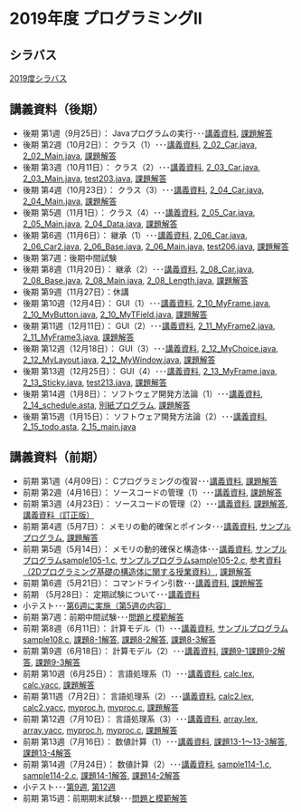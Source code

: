 # 2019年度 プログラミングII

## シラバス
[2019度シラバス](https://github.com/nit-ibaraki-prog3i/lecture/blob/master/src/SyllabusPDF.pdf)

## 講義資料（後期）
* 後期 第1週（9月25日）： Javaプログラムの実行･･･[講義資料](https://github.com/nit-ibaraki-prog3i/lecture/raw/master/src/p2-2-01.pdf), [課題解答](https://github.com/nit-ibaraki-prog3i/lecture/raw/master/src/p2-2-01-ans.pdf)
* 後期 第2週（10月2日）： クラス（1）･･･[講義資料](https://github.com/nit-ibaraki-prog3i/lecture/raw/master/src/p2-2-02.pdf), [2_02_Car.java](https://github.com/nit-ibaraki-prog3i/lecture/raw/master/src/week202/2_02_Car.java), [2_02_Main.java](https://github.com/nit-ibaraki-prog3i/lecture/raw/master/src/week202/2_02_Main.java), [課題解答](https://github.com/nit-ibaraki-prog3i/lecture/raw/master/src/p2-2-02-ans.pdf)
* 後期 第3週（10月11日）： クラス（2）･･･[講義資料](https://github.com/nit-ibaraki-prog3i/lecture/raw/master/src/p2-2-03.pdf), [2_03_Car.java](https://github.com/nit-ibaraki-prog3i/lecture/raw/master/src/week203/2_03_Car.java), [2_03_Main.java](https://github.com/nit-ibaraki-prog3i/lecture/raw/master/src/week203/2_03_Main.java), [test203.java](https://github.com/nit-ibaraki-prog3i/lecture/raw/master/src/week203/test203.java), [課題解答](https://github.com/nit-ibaraki-prog3i/lecture/raw/master/src/p2-2-03-ans.pdf)
* 後期 第4週（10月23日）： クラス（3）･･･[講義資料](https://github.com/nit-ibaraki-prog3i/lecture/raw/master/src/p2-2-04.pdf), [2_04_Car.java](https://github.com/nit-ibaraki-prog3i/lecture/raw/master/src/week204/2_04_Car.java), [2_04_Main.java](https://github.com/nit-ibaraki-prog3i/lecture/raw/master/src/week204/2_04_Main.java), [課題解答](https://github.com/nit-ibaraki-prog3i/lecture/raw/master/src/p2-2-04-ans.pdf)
* 後期 第5週（11月1日）： クラス（4）･･･[講義資料](https://github.com/nit-ibaraki-prog3i/lecture/raw/master/src/p2-2-05.pdf), [2_05_Car.java](https://github.com/nit-ibaraki-prog3i/lecture/raw/master/src/week205/2_05_Car.java), [2_05_Main.java](https://github.com/nit-ibaraki-prog3i/lecture/raw/master/src/week205/2_05_Main.java), [2_04_Data.java](https://github.com/nit-ibaraki-prog3i/lecture/raw/master/src/week205/2_04_Data.java), [課題解答](https://github.com/nit-ibaraki-prog3i/lecture/raw/master/src/p2-2-05-ans.pdf)
* 後期 第6週（11月6日）： 継承（1）･･･[講義資料](https://github.com/nit-ibaraki-prog3i/lecture/raw/master/src/p2-2-06.pdf), [2_06_Car.java](https://github.com/nit-ibaraki-prog3i/lecture/raw/master/src/week206/2_06_Car.java), [2_06_Car2.java](https://github.com/nit-ibaraki-prog3i/lecture/raw/master/src/week206/2_06_Car2.java), [2_06_Base.java](https://github.com/nit-ibaraki-prog3i/lecture/raw/master/src/week206/2_06_Base.java), [2_06_Main.java](https://github.com/nit-ibaraki-prog3i/lecture/raw/master/src/week206/2_06_Main.java), [test206.java](https://github.com/nit-ibaraki-prog3i/lecture/raw/master/src/week206/test206.java), [課題解答](https://github.com/nit-ibaraki-prog3i/lecture/raw/master/src/p2-2-06-ans.pdf)
* 後期 第7週：後期中間試験
* 後期 第8週（11月20日）： 継承（2）･･･[講義資料](https://github.com/nit-ibaraki-prog3i/lecture/raw/master/src/p2-2-08.pdf), [2_08_Car.java](https://github.com/nit-ibaraki-prog3i/lecture/raw/master/src/week208/2_08_Car.java), [2_08_Base.java](https://github.com/nit-ibaraki-prog3i/lecture/raw/master/src/week208/2_08_Base.java), [2_08_Main.java](https://github.com/nit-ibaraki-prog3i/lecture/raw/master/src/week208/2_08_Main.java), [2_08_Length.java](https://github.com/nit-ibaraki-prog3i/lecture/raw/master/src/week208/2_08_Length.java), [課題解答](https://github.com/nit-ibaraki-prog3i/lecture/raw/master/src/p2-2-08-ans.pdf)
* 後期 第9週（11月27日）：休講
* 後期 第10週（12月4日）： GUI（1）･･･[講義資料](https://github.com/nit-ibaraki-prog3i/lecture/raw/master/src/p2-2-10.pdf), [2_10_MyFrame.java](https://github.com/nit-ibaraki-prog3i/lecture/raw/master/src/week210/2_10_MyFrame.java), [2_10_MyButton.java](https://github.com/nit-ibaraki-prog3i/lecture/raw/master/src/week210/2_10_MyButton.java), [2_10_MyTField.java](https://github.com/nit-ibaraki-prog3i/lecture/raw/master/src/week210/2_10_MyTField.java), [課題解答](https://github.com/nit-ibaraki-prog3i/lecture/raw/master/src/p2-2-10-ans.pdf)
* 後期 第11週（12月11日）： GUI（2）･･･[講義資料](https://github.com/nit-ibaraki-prog3i/lecture/raw/master/src/p2-2-11.pdf), [2_11_MyFrame2.java](https://github.com/nit-ibaraki-prog3i/lecture/raw/master/src/week211/2_11_MyFrame2.java), [2_11_MyFrame3.java](https://github.com/nit-ibaraki-prog3i/lecture/raw/master/src/week211/2_11_MyFrame3.java), [課題解答](https://github.com/nit-ibaraki-prog3i/lecture/raw/master/src/p2-2-11-ans.pdf)
* 後期 第12週（12月18日）： GUI（3）･･･[講義資料](https://github.com/nit-ibaraki-prog3i/lecture/raw/master/src/p2-2-12.pdf), [2_12_MyChoice.java](https://github.com/nit-ibaraki-prog3i/lecture/raw/master/src/week212/2_12_MyChoice.java), [2_12_MyLayout.java](https://github.com/nit-ibaraki-prog3i/lecture/raw/master/src/week212/2_12_MyLayout.java), [2_12_MyWindow.java](https://github.com/nit-ibaraki-prog3i/lecture/raw/master/src/week212/2_12_MyWindow.java), [課題解答](https://github.com/nit-ibaraki-prog3i/lecture/raw/master/src/p2-2-12-ans.pdf)
* 後期 第13週（12月25日）： GUI（4）･･･[講義資料](https://github.com/nit-ibaraki-prog3i/lecture/raw/master/src/p2-2-13.pdf), [2_13_MyFrame.java](https://github.com/nit-ibaraki-prog3i/lecture/raw/master/src/week213/2_13_MyFrame.java), [2_13_Sticky.java](https://github.com/nit-ibaraki-prog3i/lecture/raw/master/src/week213/2_13_Sticky.java), [test213.java](https://github.com/nit-ibaraki-prog3i/lecture/raw/master/src/week213/test213.java), [課題解答](https://github.com/nit-ibaraki-prog3i/lecture/raw/master/src/p2-2-13-ans.pdf)
* 後期 第14週（1月8日）： ソフトウェア開発方法論（1）･･･[講義資料](https://github.com/nit-ibaraki-prog3i/lecture/raw/master/src/p2-2-14.pdf), [2_14_schedule.asta](https://github.com/nit-ibaraki-prog3i/lecture/raw/master/src/week214/2_14_schedule.asta), [別紙プログラム](https://github.com/nit-ibaraki-prog3i/lecture/raw/master/src/week214/p2-2-14-src.pdf), [課題解答](https://github.com/nit-ibaraki-prog3i/lecture/raw/master/src/p2-2-14-ans.pdf)
* 後期 第15週（1月15日）： ソフトウェア開発方法論（2）･･･[講義資料](https://github.com/nit-ibaraki-prog3i/lecture/raw/master/src/p2-2-15.pdf), [2_15_todo.asta](https://github.com/nit-ibaraki-prog3i/lecture/raw/master/src/week215/2_15_todo.asta), [2_15_main.java](https://github.com/nit-ibaraki-prog3i/lecture/raw/master/src/week215/2_15_main.java)

## 講義資料（前期）
* 前期 第1週（4月09日）： Cプログラミングの復習･･･[講義資料](https://github.com/nit-ibaraki-prog3i/lecture/raw/master/src/p2-1-01.pdf), [課題解答](https://github.com/nit-ibaraki-prog3i/lecture/raw/master/src/p2-1-01-ans.pdf)
* 前期 第2週（4月16日）： ソースコードの管理（1）･･･[講義資料](https://github.com/nit-ibaraki-prog3i/lecture/raw/master/src/p2-1-02.pdf), [課題解答](https://github.com/nit-ibaraki-prog3i/lecture/raw/master/src/p2-1-02-ans.pdf)
* 前期 第3週（4月23日）： ソースコードの管理（2）･･･[講義資料](https://github.com/nit-ibaraki-prog3i/lecture/raw/master/src/p2-1-03.pdf), [課題解答](https://github.com/nit-ibaraki-prog3i/lecture/raw/master/src/p2-1-03-ans.pdf), 
[講義資料（訂正版）](https://github.com/nit-ibaraki-prog3i/lecture/raw/master/src/p2-1-03-訂正版.pdf)
* 前期 第4週（5月7日）： メモリの動的確保とポインタ･･･[講義資料](https://github.com/nit-ibaraki-prog3i/lecture/raw/master/src/p2-1-04.pdf), [サンプルプログラム](https://github.com/nit-ibaraki-prog3i/lecture/raw/master/src/sample104.c), [課題解答](https://github.com/nit-ibaraki-prog3i/lecture/raw/master/src/p2-1-04-ans.pdf)
* 前期 第5週（5月14日）： メモリの動的確保と構造体･･･[講義資料](https://github.com/nit-ibaraki-prog3i/lecture/raw/master/src/p2-1-05.pdf), [サンプルプログラムsample105-1.c](https://github.com/nit-ibaraki-prog3i/lecture/raw/master/src/sample105-1.c), [サンプルプログラムsample105-2.c](https://github.com/nit-ibaraki-prog3i/lecture/raw/master/src/sample105-2.c), [参考資料（2Dプログラミング基礎の構造体に関する授業資料）](https://github.com/nit-ibaraki-prog3i/lecture/raw/master/src/kiso2-10.pdf), [課題解答](https://github.com/nit-ibaraki-prog3i/lecture/raw/master/src/p2-1-05-ans.pdf)
* 前期 第6週（5月21日）： コマンドライン引数･･･[講義資料](https://github.com/nit-ibaraki-prog3i/lecture/raw/master/src/p2-1-06.pdf), [課題解答](https://github.com/nit-ibaraki-prog3i/lecture/raw/master/src/p2-1-06-ans.pdf)
* 前期 （5月28日）： 定期試験について･･･[講義資料](https://github.com/nit-ibaraki-prog3i/lecture/raw/master/src/p2-1-06+.pdf)
* 小テスト･･･[第6週に実施（第5週の内容）](https://github.com/nit-ibaraki-prog3i/lecture/raw/master/src/p2-1-06-test.pdf)
* 前期 第7週：前期中間試験･･･[問題と模範解答](https://github.com/nit-ibaraki-prog3i/lecture/raw/master/src/2019-p2-1-mid.pdf)
* 前期 第8週（6月11日）： 計算モデル（1）･･･[講義資料](https://github.com/nit-ibaraki-prog3i/lecture/raw/master/src/p2-1-08.pdf), [サンプルプログラムsample108.c](https://github.com/nit-ibaraki-prog3i/lecture/raw/master/src/week108/sample108.c), [課題8-1解答](https://github.com/nit-ibaraki-prog3i/lecture/raw/master/src/week108/ans108-1.c), [課題8-2解答](https://github.com/nit-ibaraki-prog3i/lecture/raw/master/src/week108/ans108-2.c), [課題8-3解答](https://github.com/nit-ibaraki-prog3i/lecture/raw/master/src/week108/ans108-3.c)
* 前期 第9週（6月18日）： 計算モデル（2）･･･[講義資料](https://github.com/nit-ibaraki-prog3i/lecture/raw/master/src/p2-1-09.pdf), [課題9-1課題9-2解答](https://github.com/nit-ibaraki-prog3i/lecture/raw/master/src/week109/ans109-1.c), [課題9-3解答](https://github.com/nit-ibaraki-prog3i/lecture/raw/master/src/week109/ans109-2.c)
* 前期 第10週（6月25日）： 言語処理系（1）･･･[講義資料](https://github.com/nit-ibaraki-prog3i/lecture/raw/master/src/p2-1-10.pdf), [calc.lex](https://github.com/nit-ibaraki-prog3i/lecture/raw/master/src/week110/calc.lex), [calc.yacc](https://github.com/nit-ibaraki-prog3i/lecture/raw/master/src/week110/calc.yacc), [課題解答](https://github.com/nit-ibaraki-prog3i/lecture/raw/master/src/week110/ans110.txt)
* 前期 第11週（7月2日）： 言語処理系（2）･･･[講義資料](https://github.com/nit-ibaraki-prog3i/lecture/raw/master/src/p2-1-11.pdf), [calc2.lex](https://github.com/nit-ibaraki-prog3i/lecture/raw/master/src/week111/calc2.lex), [calc2.yacc](https://github.com/nit-ibaraki-prog3i/lecture/raw/master/src/week111/calc2.yacc), [myproc.h](https://github.com/nit-ibaraki-prog3i/lecture/raw/master/src/week111/myproc.h), [myproc.c](https://github.com/nit-ibaraki-prog3i/lecture/raw/master/src/week111/myproc.c), [課題解答](https://github.com/nit-ibaraki-prog3i/lecture/raw/master/src/week111/ans111.txt)
* 前期 第12週（7月10日）： 言語処理系（3）･･･[講義資料](https://github.com/nit-ibaraki-prog3i/lecture/raw/master/src/p2-1-12.pdf), [array.lex](https://github.com/nit-ibaraki-prog3i/lecture/raw/master/src/week112/array.lex), [array.yacc](https://github.com/nit-ibaraki-prog3i/lecture/raw/master/src/week112/array.yacc), [myproc.h](https://github.com/nit-ibaraki-prog3i/lecture/raw/master/src/week112/myproc.h), [myproc.c](https://github.com/nit-ibaraki-prog3i/lecture/raw/master/src/week112/myproc.c), [課題解答](https://github.com/nit-ibaraki-prog3i/lecture/raw/master/src/week112/ans112.txt)
* 前期 第13週（7月16日）： 数値計算（1）･･･[講義資料](https://github.com/nit-ibaraki-prog3i/lecture/raw/master/src/p2-1-13.pdf), [課題13-1〜13-3解答](https://github.com/nit-ibaraki-prog3i/lecture/raw/master/src/week113/ans113-1.c), [課題13-4解答](https://github.com/nit-ibaraki-prog3i/lecture/raw/master/src/week113/ans113-2.txt)
* 前期 第14週（7月24日）： 数値計算（2）･･･[講義資料](https://github.com/nit-ibaraki-prog3i/lecture/raw/master/src/p2-1-14.pdf), [sample114-1.c](https://github.com/nit-ibaraki-prog3i/lecture/raw/master/src/week114/sample114-1.c), [sample114-2.c](https://github.com/nit-ibaraki-prog3i/lecture/raw/master/src/week114/sample114-2.c), [課題14-1解答](https://github.com/nit-ibaraki-prog3i/lecture/raw/master/src/week114/ans114-1.c), [課題14-2解答](https://github.com/nit-ibaraki-prog3i/lecture/raw/master/src/week114/ans114-2.c)
* 小テスト･･･[第9週](https://github.com/nit-ibaraki-prog3i/lecture/raw/master/src/p2-1-09-test.pdf), [第12週](https://github.com/nit-ibaraki-prog3i/lecture/raw/master/src/p2-1-12-test.pdf)
* 前期 第15週：前期期末試験･･･[問題と模範解答](https://github.com/nit-ibaraki-prog3i/lecture/raw/master/src/2019-p2-1-term.pdf)
